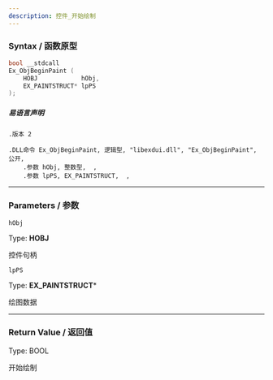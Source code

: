 ```yaml
---
description: 控件_开始绘制
---
```


### Syntax / 函数原型

```C++
bool __stdcall 
Ex_ObjBeginPaint (
    HOBJ            hObj,
    EX_PAINTSTRUCT* lpPS
);
```

##### 易语言声明

```Elang
.版本 2

.DLL命令 Ex_ObjBeginPaint, 逻辑型, "libexdui.dll", "Ex_ObjBeginPaint", 公开, 
    .参数 hObj, 整数型,  , 
    .参数 lpPS, EX_PAINTSTRUCT,  , 
```

---

### Parameters / 参数

`hObj`

Type: **HOBJ**

控件句柄

`lpPS`

Type: **EX_PAINTSTRUCT***

绘图数据

---

### Return Value / 返回值

Type: BOOL

开始绘制
